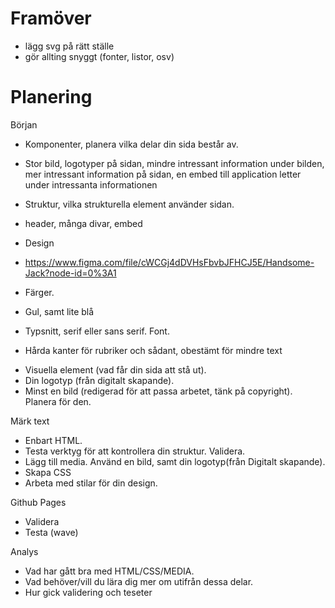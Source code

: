 # Framöver
* lägg svg på rätt ställe
* gör allting snyggt (fonter, listor, osv)


# Planering
Början 
* Komponenter, planera vilka delar din sida består av.
- Stor bild, logotyper på sidan, mindre intressant information under bilden, mer intressant information på sidan, en embed till application letter under intressanta informationen
* Struktur, vilka strukturella element använder sidan.
- header, många divar, embed
* Design
- https://www.figma.com/file/cWCGj4dDVHsFbvbJFHCJ5E/Handsome-Jack?node-id=0%3A1
* Färger.
- Gul, samt lite blå
* Typsnitt, serif eller sans serif. Font.
- Hårda kanter för rubriker och sådant, obestämt för mindre text
* Visuella element (vad får din sida att stå ut).
* Din logotyp (från digitalt skapande).
* Minst en bild (redigerad för att passa arbetet, tänk på copyright). Planera för den.

Märk text
* Enbart HTML.
* Testa verktyg för att kontrollera din struktur. Validera.
* Lägg till media. Använd en bild, samt din logotyp(från Digitalt skapande).
* Skapa CSS
* Arbeta med stilar för din design.

Github Pages
* Validera
* Testa (wave)

Analys
* Vad har gått bra med HTML/CSS/MEDIA.
* Vad behöver/vill du lära dig mer om utifrån dessa delar.
* Hur gick validering och teseter
